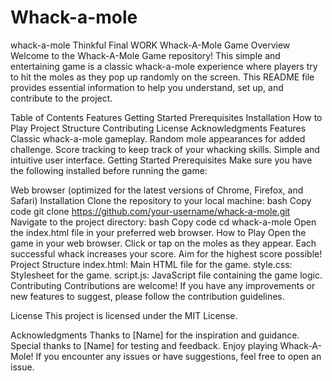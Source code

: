 # Whack-a-mole
whack-a-mole Thinkful Final WORK
Whack-A-Mole Game
Overview
Welcome to the Whack-A-Mole Game repository! This simple and entertaining game is a classic whack-a-mole experience where players try to hit the moles as they pop up randomly on the screen. This README file provides essential information to help you understand, set up, and contribute to the project.

Table of Contents
Features
Getting Started
Prerequisites
Installation
How to Play
Project Structure
Contributing
License
Acknowledgments
Features
Classic whack-a-mole gameplay.
Random mole appearances for added challenge.
Score tracking to keep track of your whacking skills.
Simple and intuitive user interface.
Getting Started
Prerequisites
Make sure you have the following installed before running the game:

Web browser (optimized for the latest versions of Chrome, Firefox, and Safari)
Installation
Clone the repository to your local machine:
bash
Copy code
git clone https://github.com/your-username/whack-a-mole.git
Navigate to the project directory:
bash
Copy code
cd whack-a-mole
Open the index.html file in your preferred web browser.
How to Play
Open the game in your web browser.
Click or tap on the moles as they appear.
Each successful whack increases your score.
Aim for the highest score possible!
Project Structure
index.html: Main HTML file for the game.
style.css: Stylesheet for the game.
script.js: JavaScript file containing the game logic.
Contributing
Contributions are welcome! If you have any improvements or new features to suggest, please follow the contribution guidelines.

License
This project is licensed under the MIT License.

Acknowledgments
Thanks to [Name] for the inspiration and guidance.
Special thanks to [Name] for testing and feedback.
Enjoy playing Whack-A-Mole! If you encounter any issues or have suggestions, feel free to open an issue.





